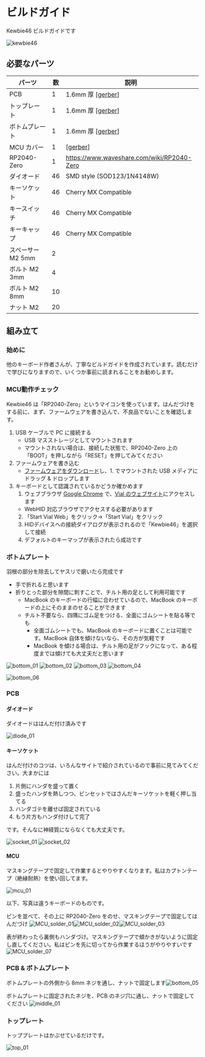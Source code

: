 # ビルドガイド

Kewbie46 ビルドガイドです

![kewbie46](images/kewbie46.png)

## 必要なパーツ

|パーツ|数|説明|
|---|--|--|
|PCB|1|1.6mm 厚 [[gerber](../gerber/kewbie46/jlcpcb)]|
|トップレート|1|1.6mm 厚 [[gerber](../gerber/kewbie46/jlcpcb)]|
|ボトムプレート|1|1.6mm 厚 [[gerber](../gerber/kewbie46/jlcpcb)]|
|MCU カバー|1|[[gerber](../gerber/kewbie46/jlcpcb)]|
|RP2040-Zero|1|https://www.waveshare.com/wiki/RP2040-Zero|
|ダイオード|46|SMD style (SOD123/1N4148W)|
|キーソケット|46| Cherry MX Compatible|
|キースイッチ|46|Cherry MX Compatible|
|キーキャップ|46|Cherry MX Compatible|
|スペーサー M2 5mm|2|
|ボルト M2 3mm|4|
|ボルト M2 8mm|10|
|ナット M2|20|

## 組み立て

### 始めに

他のキーボード作者さんが、丁寧なビルドガイドを作成されています。読むだけで学びになりますので、いくつか事前に読まれることをお勧めします。

### MCU動作チェック

Kewbie46 は「RP2040-Zero」というマイコンを使っています。はんだづけをする前に、まず、ファームウェアを書き込んで、不良品でないことを確認します。

1. USB ケーブルで PC に接続する
   - USB マスストレージとしてマウントされます
   - マウントされない場合は、接続した状態で、RP2040-Zero 上の「BOOT」を押しながら「RESET」を押してみてください
2. ファームウェアを書き込む
   - [ファームウェアをダウンロード](../firmware/)し、1. でマウントされた USB メディアにドラッグ & ドロップします
3. キーボードとして認識されているかどうか確かめます
   1. ウェブブラウザ [Google Chrome](https://www.google.com/intl/ja_jp/chrome/) で、[Vial のウェブサイト](https://get.vial.today/)にアクセスします
     - WebHID 対応ブラウザでアクセスする必要があります
   2. 「Start Vial Web」をクリック→「Start Vial」をクリック
   3. HIDデバイスへの接続ダイアログが表示されるので「Kewbie46」を選択して接続
   4. デフォルトのキーマップが表示されたら成功です


### ボトムプレート

羽根の部分を除去してヤスリで磨いたら完成です

- 手で折れると思います
- 折りとった部分を隙間に刺すことで、チルト用の足として利用可能です
  - MacBook のキーボードの行幅に合わせているので、MacBook のキーボードの上にそのままのせることができます
  - チルト不要なら、四隅にゴム足をつける、全面にゴムシートを貼る等でも
    - 全面ゴムシートでも、MacBook のキーボードに置くことは可能です。MacBook 自体を傾けないなら、その方が気軽です
    - MacBook を傾ける場合は、チルト用の足がフックになって、ある程度までは傾けても大丈夫だと思います

![bottom_01](images/bottom_01.png)
![bottom_02](images/bottom_02.png)
![bottom_03](images/bottom_03.png)
![bottom_04](images/bottom_04.png)

![bottom_06](images/bottom_06.png)

### PCB

#### ダイオード

ダイオードははんだ付け済みです

![diode_01](images/pcb.png)

#### キーソケット

はんだ付けのコツは、いろんなサイトで紹介されているので事前に見てみてください。大まかには

1. 片側にハンダを盛って置く
2. 盛ったハンダを熱しつつ、ピンセットではさんだキーソケットを軽く押し当てる
3. ハンダゴテを離せば固定されている
4. もう片方もハンダ付けして完了

です。そんなに神経質にならなくても大丈夫です。

![socket_01](images/socket_01.png)
![socket_02](images/socket_02.png)

#### MCU

マスキングテープで固定して作業するとやりやすくなります。私はカプトンテープ（絶縁耐熱）を使い回してます。

![mcu_01](images/mcu_01.png)

以下、写真は違うキーボードのものです。

ピンを並べて、その上に RP2040-Zero をのせ、マスキングテープで固定してはんだづけ
![MCU_solder_01](images/MCU_solder_01.png)![MCU_solder_02](images/MCU_solder_02.png)![MCU_solder_03](images/MCU_solder_03.png)

表が終わったら裏側もハンダづけ。マスキングテープで傾かきがないように固定し直してください。私はピンを先に切ってから作業するほうがやりやすいです
![MCU_solder_07](images/MCU_solder_07.png)

### PCB & ボトムプレート

ボトムプレートの外側から 8mm ネジを通し、ナットで固定します![bottom_05](images/bottom_05.png)

ボトムプレートに固定されたネジを、PCB のネジ穴に通し、ナットで固定してください
![middle_01](images/middle_01.png)

### トップレート

トッププレートはかぶせているだけです。

![top_01](images/top_01.png)
